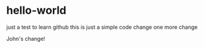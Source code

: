 # hello-world
just a test to learn github
this is just a simple code change
one more change

John's change!